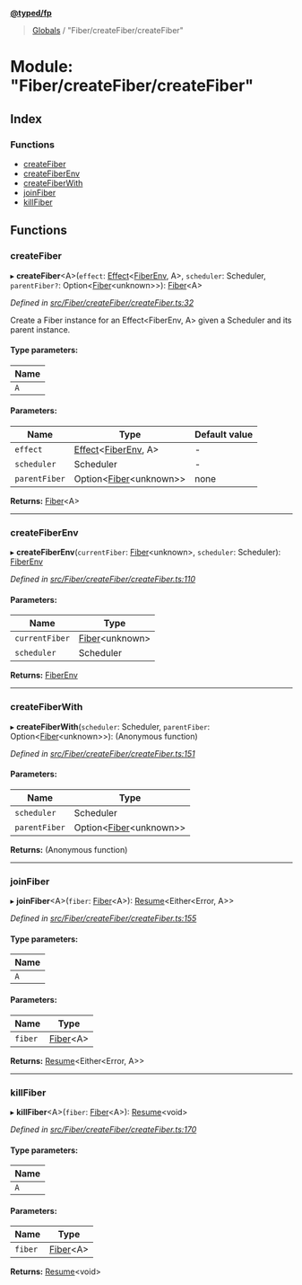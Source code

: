 **[@typed/fp](../README.md)**

> [Globals](../globals.md) / "Fiber/createFiber/createFiber"

# Module: "Fiber/createFiber/createFiber"

## Index

### Functions

* [createFiber](_fiber_createfiber_createfiber_.md#createfiber)
* [createFiberEnv](_fiber_createfiber_createfiber_.md#createfiberenv)
* [createFiberWith](_fiber_createfiber_createfiber_.md#createfiberwith)
* [joinFiber](_fiber_createfiber_createfiber_.md#joinfiber)
* [killFiber](_fiber_createfiber_createfiber_.md#killfiber)

## Functions

### createFiber

▸ **createFiber**\<A>(`effect`: [Effect](_effect_effect_.effect.md)\<[FiberEnv](../interfaces/_fiber_fiberenv_.fiberenv.md), A>, `scheduler`: Scheduler, `parentFiber?`: Option\<[Fiber](../interfaces/_fiber_fiber_.fiber.md)\<unknown>>): [Fiber](../interfaces/_fiber_fiber_.fiber.md)\<A>

*Defined in [src/Fiber/createFiber/createFiber.ts:32](https://github.com/TylorS/typed-fp/blob/f27ba3e/src/Fiber/createFiber/createFiber.ts#L32)*

Create a Fiber instance for an Effect<FiberEnv, A> given a Scheduler and
its parent instance.

#### Type parameters:

Name |
------ |
`A` |

#### Parameters:

Name | Type | Default value |
------ | ------ | ------ |
`effect` | [Effect](_effect_effect_.effect.md)\<[FiberEnv](../interfaces/_fiber_fiberenv_.fiberenv.md), A> | - |
`scheduler` | Scheduler | - |
`parentFiber` | Option\<[Fiber](../interfaces/_fiber_fiber_.fiber.md)\<unknown>> | none |

**Returns:** [Fiber](../interfaces/_fiber_fiber_.fiber.md)\<A>

___

### createFiberEnv

▸ **createFiberEnv**(`currentFiber`: [Fiber](../interfaces/_fiber_fiber_.fiber.md)\<unknown>, `scheduler`: Scheduler): [FiberEnv](../interfaces/_fiber_fiberenv_.fiberenv.md)

*Defined in [src/Fiber/createFiber/createFiber.ts:110](https://github.com/TylorS/typed-fp/blob/f27ba3e/src/Fiber/createFiber/createFiber.ts#L110)*

#### Parameters:

Name | Type |
------ | ------ |
`currentFiber` | [Fiber](../interfaces/_fiber_fiber_.fiber.md)\<unknown> |
`scheduler` | Scheduler |

**Returns:** [FiberEnv](../interfaces/_fiber_fiberenv_.fiberenv.md)

___

### createFiberWith

▸ **createFiberWith**(`scheduler`: Scheduler, `parentFiber`: Option\<[Fiber](../interfaces/_fiber_fiber_.fiber.md)\<unknown>>): (Anonymous function)

*Defined in [src/Fiber/createFiber/createFiber.ts:151](https://github.com/TylorS/typed-fp/blob/f27ba3e/src/Fiber/createFiber/createFiber.ts#L151)*

#### Parameters:

Name | Type |
------ | ------ |
`scheduler` | Scheduler |
`parentFiber` | Option\<[Fiber](../interfaces/_fiber_fiber_.fiber.md)\<unknown>> |

**Returns:** (Anonymous function)

___

### joinFiber

▸ **joinFiber**\<A>(`fiber`: [Fiber](../interfaces/_fiber_fiber_.fiber.md)\<A>): [Resume](_resume_resume_.md#resume)\<Either\<Error, A>>

*Defined in [src/Fiber/createFiber/createFiber.ts:155](https://github.com/TylorS/typed-fp/blob/f27ba3e/src/Fiber/createFiber/createFiber.ts#L155)*

#### Type parameters:

Name |
------ |
`A` |

#### Parameters:

Name | Type |
------ | ------ |
`fiber` | [Fiber](../interfaces/_fiber_fiber_.fiber.md)\<A> |

**Returns:** [Resume](_resume_resume_.md#resume)\<Either\<Error, A>>

___

### killFiber

▸ **killFiber**\<A>(`fiber`: [Fiber](../interfaces/_fiber_fiber_.fiber.md)\<A>): [Resume](_resume_resume_.md#resume)\<void>

*Defined in [src/Fiber/createFiber/createFiber.ts:170](https://github.com/TylorS/typed-fp/blob/f27ba3e/src/Fiber/createFiber/createFiber.ts#L170)*

#### Type parameters:

Name |
------ |
`A` |

#### Parameters:

Name | Type |
------ | ------ |
`fiber` | [Fiber](../interfaces/_fiber_fiber_.fiber.md)\<A> |

**Returns:** [Resume](_resume_resume_.md#resume)\<void>
